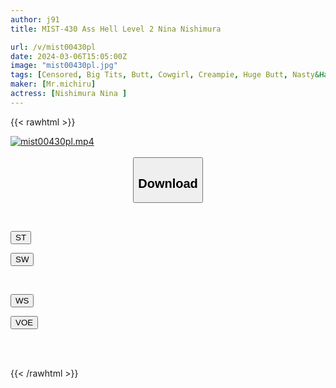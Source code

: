 ```yaml
---
author: j91
title: MIST-430 Ass Hell Level 2 Nina Nishimura

url: /v/mist00430pl
date: 2024-03-06T15:05:00Z
image: "mist00430pl.jpg"
tags: [Censored, Big Tits, Butt, Cowgirl, Creampie, Huge Butt, Nasty&Hardcore, Riding Facesitting, Slut, Solowork, Submissive Men, Ultra-Huge Tits]
maker: [Mr.michiru]
actress: [Nishimura Nina ]
---
```



{{< rawhtml >}}

<div class="video" data-videoid="bvx4WpwPyPCPk4w">
    <a href="javascript:;">
        <img src="/v/mist00430pl/mist00430pl.jpg" width="WIDTH" height="HEIGHT" alt="mist00430pl.mp4" loading="lazy">
    </a>
</div>

<script type="text/javascript" src="https://j91.asia/asset/on-demand-st.js"></script>

<br>
  <link rel="stylesheet" href="https://j91.asia/asset/bs5.css">
  
  <center>
  <button class="btn btn-primary" type="button" data-bs-toggle="collapse" data-bs-target=".multi-collapse" aria-expanded="false" aria-controls="multiCollapseExample1 multiCollapseExample2"><h2>Download</h2></button></center>
</p>
<div class="row">
  <div class="col">
    <div class="collapse multi-collapse" id="multiCollapseExample1">
      <div class="card card-body">
	      	      <br>
<div class="buttons">  
<p><a href="https://streamtape.to/v/bvx4WpwPyPCPk4w" target="_blank"><button class="btn-hover color-3"><i class="fa fa-download"></i> ST</button></a></p>
<p><a href="https://cdnwish.com/ew9rx7dhfx9y" target="_blank"><button class="btn-hover color-2"><i class="fa fa-download"></i> SW</button></a></p></div>
    </div>
  </div>
</div>
  <div class="col">
    <div class="collapse multi-collapse" id="multiCollapseExample2">
      <div class="card card-body">
	      <br>
<div class="buttons">
<p><a href="https://wolfstream.tv/kjny34w9lmfh"><button class="btn-hover color-9"><i class="fa fa-download"></i> WS</button></a></p>
<p><a href="https://voe.sx/xiwjhrswrowk"><button class="btn-hover color-8"><i class="fa fa-download"></i> VOE</button></a></p></div>
<br><br>
      </div>
    </div>
  </div>
</div>

{{< /rawhtml >}}